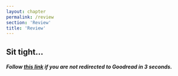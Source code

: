 ```yaml
---
layout: chapter
permalink: /review
section: 'Review'
title: 'Review'
---
```


<div class="review" markdown="1">

## Sit tight...
	
##### Follow <a href="https://www.goodreads.com/book/show/56139631-designing-hope">this link</a> if you are not redirected to Goodread in 3 seconds.

</div>